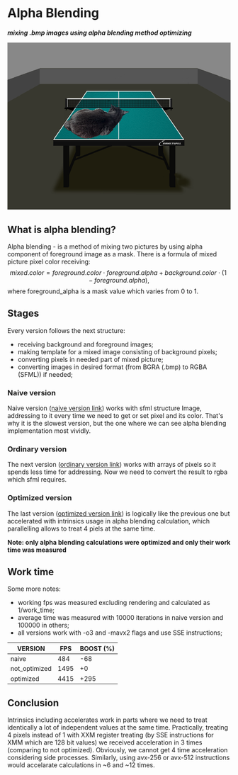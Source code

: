 # Alpha Blending 

***mixing .bmp images using alpha blending method optimizing***

![](/images&font/alpha_blending_result.png?raw=true )

## What is alpha blending?

Alpha blending - is a method of mixing two pictures by using alpha component of foreground image as a mask.
There is a formula of mixed picture pixel color receiving: 
$$mixed.color = foreground.color \cdot foreground.alpha + background.color \cdot (1 - foreground.alpha),$$
where foreground_alpha is a mask value which varies from 0 to 1.


## Stages

Every version follows the next structure: 
- receiving background and foreground images;
- making template for a mixed image consisting of background pixels;
- converting pixels in needed part of mixed picture;
- converting images in desired format (from BGRA (.bmp) to RGBA (SFML)) if needed;

### Naive version

Naive version ([naive version link](/implementation_versions/alpha_blending_0.cpp)) works with sfml structure Image, addressing to it every time we need to get or set pixel and its color. That's why it is the slowest version, but the one where we can see alpha blending implementation most vividly.

### Ordinary version

The next version ([ordinary version link](/implementation_versions/alpha_blending_1.cpp)) works with arrays of pixels so it spends less time for addressing. Now we need to convert the result to rgba which sfml requires.

### Optimized version

The last version ([optimized version link](/implementation_versions/alpha_blending_2.cpp)) is logically like the previous one but accelerated with intrinsics usage in alpha blending calculation, which parallelling allows to treat 4 piels at the same time. 


**Note: only alpha blending calculations were optimized and only their work time was measured**

## Work time 

Some more notes:
- working fps was measured excluding rendering and calculated as 1/work_time;
- average time was measured with 10000 iterations in naive version and 100000 in others;
- all versions work with -o3 and -mavx2 flags and use SSE instructions;

| VERSION                   | FPS   | BOOST (%) |
| ------------------------- | ----- | --------- |
| naive                     | 484   |    -68    |
| not_optimized             | 1495  |    +0     |            
| optimized                 | 4415  |    +295   |

## Conclusion

Intrinsics including accelerates work in parts where we need to treat identically a lot of independent values at the same time. Practically, treating 4 pixels instead of 1 with XXM register treating (by SSE instructions for XMM which are 128 bit values) we received acceleration in 3 times (comparing to not optimized). Obviously, we cannot get 4 time acceleration considering side processes.
Similarly, using avx-256 or avx-512 instructions would accelarate calculations in ~6 and ~12 times.